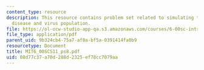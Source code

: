 ```yaml
---
content_type: resource
description: This resource contains problem set related to simulating the spread of
  disease and virus population.
file: https://ol-ocw-studio-app-qa.s3.amazonaws.com/courses/6-00sc-introduction-to-computer-science-and-programming-spring-2011/08d77c37a70d288d2325ef78cc7079aa_MIT6_00SCS11_ps8.pdf
file_type: application/pdf
parent_uid: 9b324cb4-75a7-af8a-bf5a-0391414fa0b9
resourcetype: Document
title: MIT6_00SCS11_ps8.pdf
uid: 08d77c37-a70d-288d-2325-ef78cc7079aa
---
```


